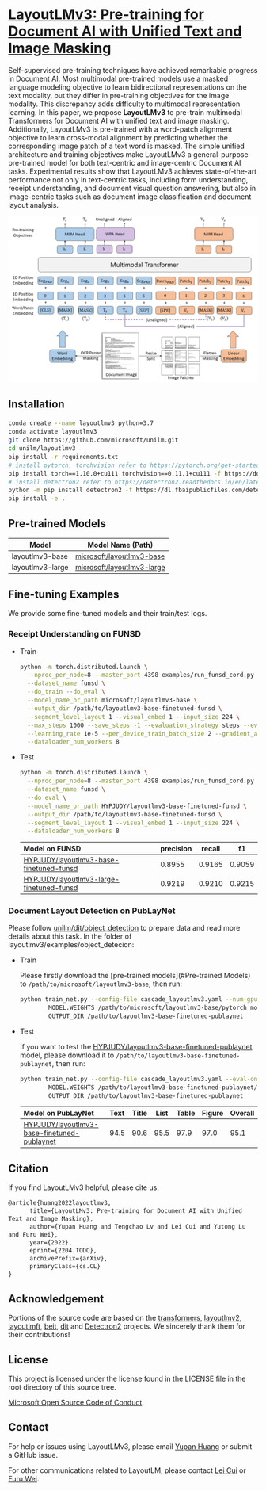 # [LayoutLMv3: Pre-training for Document AI with Unified Text and Image Masking](https://arxiv.org/abs/2204.08387)

Self-supervised pre-training techniques have achieved remarkable progress in Document AI. Most multimodal pre-trained models use a masked language modeling objective to learn bidirectional representations on the text modality, but they differ in pre-training objectives for the image modality. This discrepancy adds difficulty to multimodal representation learning. In this paper, we propose **LayoutLMv3** to pre-train multimodal Transformers for Document AI with unified text and image masking. Additionally, LayoutLMv3 is pre-trained with a word-patch alignment objective to learn cross-modal alignment by predicting whether the corresponding image patch of a text word is masked. The simple unified architecture and training objectives make LayoutLMv3 a general-purpose pre-trained model for both text-centric and image-centric Document AI tasks. Experimental results show that LayoutLMv3 achieves state-of-the-art performance not only in text-centric tasks, including form understanding, receipt understanding, and document visual question answering, but also in image-centric tasks such as document image classification and document layout analysis.

![](architecture.png)

## Installation
``` bash
conda create --name layoutlmv3 python=3.7
conda activate layoutlmv3
git clone https://github.com/microsoft/unilm.git
cd unilm/layoutlmv3
pip install -r requirements.txt
# install pytorch, torchvision refer to https://pytorch.org/get-started/locally/
pip install torch==1.10.0+cu111 torchvision==0.11.1+cu111 -f https://download.pytorch.org/whl/torch_stable.html
# install detectron2 refer to https://detectron2.readthedocs.io/en/latest/tutorials/install.html
python -m pip install detectron2 -f https://dl.fbaipublicfiles.com/detectron2/wheels/cu111/torch1.10/index.html
pip install -e .
```

## Pre-trained Models
| Model            | Model Name (Path)                                                               | 
|------------------|---------------------------------------------------------------------------------|
| layoutlmv3-base  | [microsoft/layoutlmv3-base](https://huggingface.co/microsoft/layoutlmv3-base)   |
| layoutlmv3-large | [microsoft/layoutlmv3-large](https://huggingface.co/microsoft/layoutlmv3-large) |


## Fine-tuning Examples
We provide some fine-tuned models and their train/test logs.
### Receipt Understanding on FUNSD
* Train
  ``` bash
  python -m torch.distributed.launch \
    --nproc_per_node=8 --master_port 4398 examples/run_funsd_cord.py \
    --dataset_name funsd \
    --do_train --do_eval \
    --model_name_or_path microsoft/layoutlmv3-base \
    --output_dir /path/to/layoutlmv3-base-finetuned-funsd \
    --segment_level_layout 1 --visual_embed 1 --input_size 224 \
    --max_steps 1000 --save_steps -1 --evaluation_strategy steps --eval_steps 100 \
    --learning_rate 1e-5 --per_device_train_batch_size 2 --gradient_accumulation_steps 1 \
    --dataloader_num_workers 8
  ```
* Test
  ``` bash
  python -m torch.distributed.launch \
    --nproc_per_node=8 --master_port 4398 examples/run_funsd_cord.py \
    --dataset_name funsd \
    --do_eval \
    --model_name_or_path HYPJUDY/layoutlmv3-base-finetuned-funsd \
    --output_dir /path/to/layoutlmv3-base-finetuned-funsd \
    --segment_level_layout 1 --visual_embed 1 --input_size 224 \
    --dataloader_num_workers 8
  ```
  | Model on FUNSD                                                                                              | precision | recall |    f1    |
  |-----------|:------------|:------:|:--------:|
  | [HYPJUDY/layoutlmv3-base-finetuned-funsd](https://huggingface.co/HYPJUDY/layoutlmv3-base-finetuned-funsd)   |   0.8955  | 0.9165 |  0.9059  | 
  | [HYPJUDY/layoutlmv3-large-finetuned-funsd](https://huggingface.co/HYPJUDY/layoutlmv3-large-finetuned-funsd) | 0.9219    | 0.9210 |  0.9215  | 

### Document Layout Detection on PubLayNet
Please follow [unilm/dit/object_detection](https://github.com/microsoft/unilm/blob/master/dit/object_detection/README.md) to prepare data and read more details about this task.
In the folder of layoutlmv3/examples/object_detecion:
* Train

  Please firstly download the [pre-trained models](#Pre-trained Models) to `/path/to/microsoft/layoutlmv3-base`, then run:
  ``` bash
  python train_net.py --config-file cascade_layoutlmv3.yaml --num-gpus 16 \
          MODEL.WEIGHTS /path/to/microsoft/layoutlmv3-base/pytorch_model.bin \
          OUTPUT_DIR /path/to/layoutlmv3-base-finetuned-publaynet
  ```
* Test 

  If you want to test the [HYPJUDY/layoutlmv3-base-finetuned-publaynet](https://huggingface.co/HYPJUDY/layoutlmv3-base-finetuned-publaynet) model, please download it to `/path/to/layoutlmv3-base-finetuned-publaynet`, then run:
  ``` bash
  python train_net.py --config-file cascade_layoutlmv3.yaml --eval-only --num-gpus 8 \
          MODEL.WEIGHTS /path/to/layoutlmv3-base-finetuned-publaynet/model_final.pth \
          OUTPUT_DIR /path/to/layoutlmv3-base-finetuned-publaynet
  ```
  | Model on PubLayNet                                                                                                  | Text   | Title       |  List  | Table | Figure | Overall |
  |-------------------------------------------------------------------------------------------|:------------|:------:|:------:|-------|--------|---------|
  | [HYPJUDY/layoutlmv3-base-finetuned-publaynet](https://huggingface.co/HYPJUDY/layoutlmv3-base-finetuned-publaynet) | 94.5        | 90.6 | 95.5 |  97.9     |  97.0      |   95.1      | 

## Citation
If you find LayoutLMv3 helpful, please cite us:
```
@article{huang2022layoutlmv3,
      title={LayoutLMv3: Pre-training for Document AI with Unified Text and Image Masking}, 
      author={Yupan Huang and Tengchao Lv and Lei Cui and Yutong Lu and Furu Wei},
      year={2022},
      eprint={2204.TODO},
      archivePrefix={arXiv},
      primaryClass={cs.CL}
}
```

## Acknowledgement
Portions of the source code are based on the [transformers](https://github.com/huggingface/transformers), 
[layoutlmv2](https://github.com/microsoft/unilm/tree/master/layoutlmv2), 
[layoutlmft](https://github.com/microsoft/unilm/tree/master/layoutlmft), 
[beit](https://github.com/microsoft/unilm/tree/master/beit),
[dit](https://github.com/microsoft/unilm/tree/master/dit)
and [Detectron2](https://github.com/facebookresearch/detectron2) projects.
We sincerely thank them for their contributions!

## License
This project is licensed under the license found in the LICENSE file in the root directory of this source tree.

[Microsoft Open Source Code of Conduct](https://opensource.microsoft.com/codeofconduct).

## Contact
For help or issues using LayoutLMv3, please email [Yupan Huang](https://github.com/HYPJUDY) or submit a GitHub issue.

For other communications related to LayoutLM, please contact [Lei Cui](mailto:lecu@microsoft.com) or [Furu Wei](mailto:fuwei@microsoft.com).
